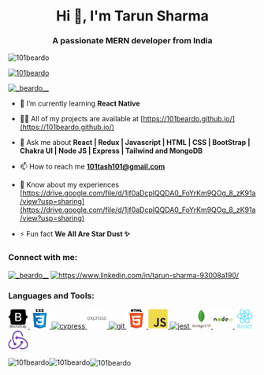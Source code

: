 <h1 align="center">Hi 👋, I'm Tarun Sharma</h1>
<h3 align="center">A passionate MERN developer from India</h3>

<p align="left"> <img src="https://komarev.com/ghpvc/?username=101beardo&label=Profile%20views&color=0e75b6&style=flat" alt="101beardo" /> </p>

<p align="left"> <a href="https://github.com/ryo-ma/github-profile-trophy"><img src="https://github-profile-trophy.vercel.app/?username=101beardo" alt="101beardo" /></a> </p>

<p align="left"> <a href="https://twitter.com/_beardo__" target="blank"><img src="https://img.shields.io/twitter/follow/_beardo__?logo=twitter&style=for-the-badge" alt="_beardo__" /></a> </p>

- 🌱 I’m currently learning **React Native**

- 👨‍💻 All of my projects are available at [https://101beardo.github.io/](https://101beardo.github.io/)

- 💬 Ask me about **React | Redux | Javascript | HTML | CSS | BootStrap | Chakra UI | Node JS | Express | Tailwind and MongoDB**

- 📫 How to reach me **101tash101@gmail.com**

- 📄 Know about my experiences [https://drive.google.com/file/d/1jf0aDcplQQDA0_FoYrKm9QOg_8_zK91a/view?usp=sharing](https://drive.google.com/file/d/1jf0aDcplQQDA0_FoYrKm9QOg_8_zK91a/view?usp=sharing)

- ⚡ Fun fact **We All Are Star Dust ✨**

<h3 align="left">Connect with me:</h3>
<p align="left">
<a href="https://twitter.com/_beardo__" target="blank"><img align="center" src="https://raw.githubusercontent.com/rahuldkjain/github-profile-readme-generator/master/src/images/icons/Social/twitter.svg" alt="_beardo__" height="30" width="40" /></a>
<a href="https://www.linkedin.com/in/tarun-sharma-93008a190/" target="blank"><img align="center" src="https://raw.githubusercontent.com/rahuldkjain/github-profile-readme-generator/master/src/images/icons/Social/linked-in-alt.svg" alt="https://www.linkedin.com/in/tarun-sharma-93008a190/" height="30" width="40" /></a>
</p>

<h3 align="left">Languages and Tools:</h3>
<p align="left"> <a href="https://getbootstrap.com" target="_blank" rel="noreferrer"> <img src="https://raw.githubusercontent.com/devicons/devicon/master/icons/bootstrap/bootstrap-plain-wordmark.svg" alt="bootstrap" width="40" height="40"/> </a> <a href="https://www.w3schools.com/css/" target="_blank" rel="noreferrer"> <img src="https://raw.githubusercontent.com/devicons/devicon/master/icons/css3/css3-original-wordmark.svg" alt="css3" width="40" height="40"/> </a> <a href="https://www.cypress.io" target="_blank" rel="noreferrer"> <img src="https://raw.githubusercontent.com/simple-icons/simple-icons/6e46ec1fc23b60c8fd0d2f2ff46db82e16dbd75f/icons/cypress.svg" alt="cypress" width="40" height="40"/> </a> <a href="https://expressjs.com" target="_blank" rel="noreferrer"> <img src="https://raw.githubusercontent.com/devicons/devicon/master/icons/express/express-original-wordmark.svg" alt="express" width="40" height="40"/> </a> <a href="https://git-scm.com/" target="_blank" rel="noreferrer"> <img src="https://www.vectorlogo.zone/logos/git-scm/git-scm-icon.svg" alt="git" width="40" height="40"/> </a> <a href="https://www.w3.org/html/" target="_blank" rel="noreferrer"> <img src="https://raw.githubusercontent.com/devicons/devicon/master/icons/html5/html5-original-wordmark.svg" alt="html5" width="40" height="40"/> </a> <a href="https://developer.mozilla.org/en-US/docs/Web/JavaScript" target="_blank" rel="noreferrer"> <img src="https://raw.githubusercontent.com/devicons/devicon/master/icons/javascript/javascript-original.svg" alt="javascript" width="40" height="40"/> </a> <a href="https://jestjs.io" target="_blank" rel="noreferrer"> <img src="https://www.vectorlogo.zone/logos/jestjsio/jestjsio-icon.svg" alt="jest" width="40" height="40"/> </a> <a href="https://www.mongodb.com/" target="_blank" rel="noreferrer"> <img src="https://raw.githubusercontent.com/devicons/devicon/master/icons/mongodb/mongodb-original-wordmark.svg" alt="mongodb" width="40" height="40"/> </a> <a href="https://nodejs.org" target="_blank" rel="noreferrer"> <img src="https://raw.githubusercontent.com/devicons/devicon/master/icons/nodejs/nodejs-original-wordmark.svg" alt="nodejs" width="40" height="40"/> </a> <a href="https://reactjs.org/" target="_blank" rel="noreferrer"> <img src="https://raw.githubusercontent.com/devicons/devicon/master/icons/react/react-original-wordmark.svg" alt="react" width="40" height="40"/> </a> <a href="https://redux.js.org" target="_blank" rel="noreferrer"> <img src="https://raw.githubusercontent.com/devicons/devicon/master/icons/redux/redux-original.svg" alt="redux" width="40" height="40"/> </a> </p>

<p><img align="left" src="https://github-readme-stats.vercel.app/api?username=101beardo&count_private=true" alt="101beardo" /></p>

<p><img align="left" src="https://github-readme-streak-stats.herokuapp.com/?user=101beardo" alt="101beardo" /></p>

<p><img align="center" src="https://github-readme-stats.vercel.app/api/top-langs/?username=101beardo&exclude_repo=github-readme-stats" alt="101beardo" /></p>
